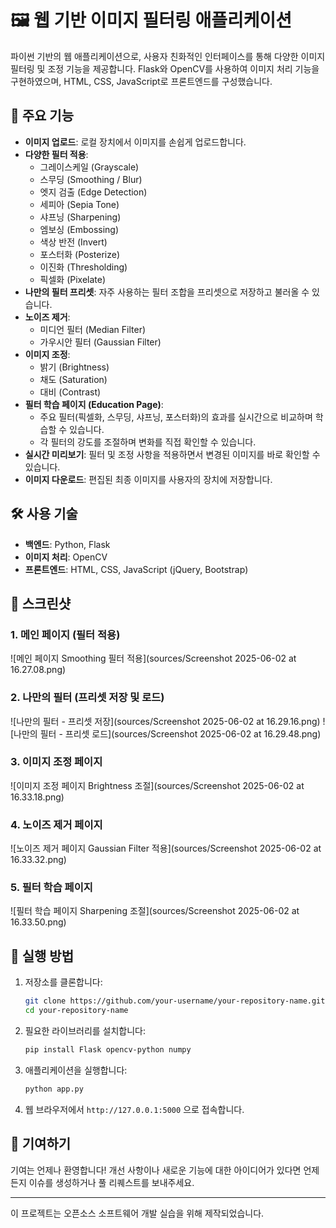# 🖼️ 웹 기반 이미지 필터링 애플리케이션

파이썬 기반의 웹 애플리케이션으로, 사용자 친화적인 인터페이스를 통해 다양한 이미지 필터링 및 조정 기능을 제공합니다. Flask와 OpenCV를 사용하여 이미지 처리 기능을 구현하였으며, HTML, CSS, JavaScript로 프론트엔드를 구성했습니다.

## 🌟 주요 기능

- **이미지 업로드**: 로컬 장치에서 이미지를 손쉽게 업로드합니다.
- **다양한 필터 적용**:
  - 그레이스케일 (Grayscale)
  - 스무딩 (Smoothing / Blur)
  - 엣지 검출 (Edge Detection)
  - 세피아 (Sepia Tone)
  - 샤프닝 (Sharpening)
  - 엠보싱 (Embossing)
  - 색상 반전 (Invert)
  - 포스터화 (Posterize)
  - 이진화 (Thresholding)
  - 픽셀화 (Pixelate)
- **나만의 필터 프리셋**: 자주 사용하는 필터 조합을 프리셋으로 저장하고 불러올 수 있습니다.
- **노이즈 제거**:
  - 미디언 필터 (Median Filter)
  - 가우시안 필터 (Gaussian Filter)
- **이미지 조정**:
  - 밝기 (Brightness)
  - 채도 (Saturation)
  - 대비 (Contrast)
- **필터 학습 페이지 (Education Page)**:
  - 주요 필터(픽셀화, 스무딩, 샤프닝, 포스터화)의 효과를 실시간으로 비교하며 학습할 수 있습니다.
  - 각 필터의 강도를 조절하며 변화를 직접 확인할 수 있습니다.
- **실시간 미리보기**: 필터 및 조정 사항을 적용하면서 변경된 이미지를 바로 확인할 수 있습니다.
- **이미지 다운로드**: 편집된 최종 이미지를 사용자의 장치에 저장합니다.

## 🛠️ 사용 기술

- **백엔드**: Python, Flask
- **이미지 처리**: OpenCV
- **프론트엔드**: HTML, CSS, JavaScript (jQuery, Bootstrap)

## 📸 스크린샷

### 1. 메인 페이지 (필터 적용)

![메인 페이지 Smoothing 필터 적용](sources/Screenshot 2025-06-02 at 16.27.08.png)

### 2. 나만의 필터 (프리셋 저장 및 로드)

![나만의 필터 - 프리셋 저장](sources/Screenshot 2025-06-02 at 16.29.16.png)
![나만의 필터 - 프리셋 로드](sources/Screenshot 2025-06-02 at 16.29.48.png)

### 3. 이미지 조정 페이지

![이미지 조정 페이지 Brightness 조절](sources/Screenshot 2025-06-02 at 16.33.18.png)

### 4. 노이즈 제거 페이지

![노이즈 제거 페이지 Gaussian Filter 적용](sources/Screenshot 2025-06-02 at 16.33.32.png)

### 5. 필터 학습 페이지

![필터 학습 페이지 Sharpening 조절](sources/Screenshot 2025-06-02 at 16.33.50.png)

## 🚀 실행 방법

1.  저장소를 클론합니다:
    ```bash
    git clone https://github.com/your-username/your-repository-name.git
    cd your-repository-name
    ```
2.  필요한 라이브러리를 설치합니다:
    ```bash
    pip install Flask opencv-python numpy
    ```
3.  애플리케이션을 실행합니다:
    ```bash
    python app.py
    ```
4.  웹 브라우저에서 `http://127.0.0.1:5000` 으로 접속합니다.

## 🤝 기여하기

기여는 언제나 환영합니다! 개선 사항이나 새로운 기능에 대한 아이디어가 있다면 언제든지 이슈를 생성하거나 풀 리퀘스트를 보내주세요.

---

이 프로젝트는 오픈소스 소프트웨어 개발 실습을 위해 제작되었습니다.
